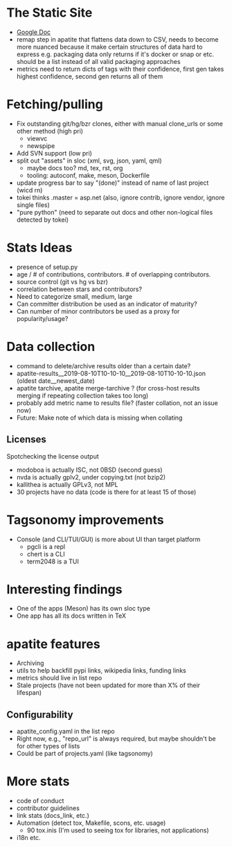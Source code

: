 # The Static Site

* [Google Doc](https://docs.google.com/document/d/1sspMYXWc0_RRKZAnirpZpLZPckzBTo3MhUiZsIeQkXU/edit?ts=5dbe01a8#heading=h.ii5p04a61s9b)
* remap step in apatite that flattens data down to CSV, needs to become more nuanced because it make certain structures of data hard to express
  e.g. packaging data only returns if it's docker or snap or etc. should be a list instead of all valid packaging approaches
* metrics need to return dicts of tags with their confidence, first gen takes highest confidence, second gen returns all of them

# Fetching/pulling

* Fix outstanding git/hg/bzr clones, either with manual clone_urls or some other method (high pri)
  * viewvc
  * newspipe
* Add SVN support (low pri)
* split out "assets" in sloc (xml, svg, json, yaml, qml)
  * maybe docs too? md, tex, rst, org
  * tooling: autoconf, make, meson, Dockerfile
* update progress bar to say "(done)" instead of name of last project (wicd rn)
* tokei thinks .master = asp.net (also, ignore contrib, ignore vendor, ignore single files)
* "pure python" (need to separate out docs and other non-logical files detected by tokei)

# Stats Ideas

* presence of setup.py
* age / # of contributions, contributors. # of overlapping contributors.
* source control (git vs hg vs bzr)
* correlation between stars and contributors?
* Need to categorize small, medium, large
* Can committer distribution be used as an indicator of maturity?
* Can number of minor contributors be used as a proxy for popularity/usage?

# Data collection

* command to delete/archive results older than a certain date?
* apatite-results__2019-08-10T10-10-10__2019-08-10T10-10-10.json (oldest date__newest_date)
* apatite tarchive, apatite merge-tarchive ? (for cross-host results
  merging if repeating collection takes too long)
* probably add metric name to results file? (faster collation, not an issue now)
* Future: Make note of which data is missing when collating

## Licenses

Spotchecking the license output

* modoboa is actually ISC, not 0BSD (second guess)
* nvda is actually gplv2, under copying.txt (not bzip2)
* kallithea is actually GPLv3, not MPL
* 30 projects have no data (code is there for at least 15 of those)

# Tagsonomy improvements

* Console (and CLI/TUI/GUI) is more about UI than target platform
  * pgcli is a repl
  * chert is a CLI
  * term2048 is a TUI

# Interesting findings

* One of the apps (Meson) has its own sloc type
* One app has all its docs written in TeX

# apatite features

* Archiving
* utils to help backfill pypi links, wikipedia links, funding links
* metrics should live in list repo
* Stale projects (have not been updated for more than X% of their lifespan)

## Configurability

* apatite_config.yaml in the list repo
* Right now, e.g., "repo_url" is always required, but maybe shouldn't be for other types of lists
* Could be part of projects.yaml (like tagsonomy)

# More stats

* code of conduct
* contributor guidelines
* link stats (docs_link, etc.)
* Automation (detect tox, Makefile, scons, etc. usage)
  * 90 tox.inis (I'm used to seeing tox for libraries, not applications)
* i18n etc.
